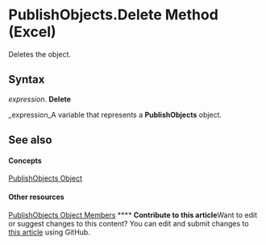 
# PublishObjects.Delete Method (Excel)

Deletes the object.


## Syntax

 _expression_. **Delete**

 _expression_A variable that represents a  **PublishObjects** object.


## See also


#### Concepts


 [PublishObjects Object](33ad393e-5ab6-2531-5e5b-42930fc596c0.md)
#### Other resources


 [PublishObjects Object Members](128e5605-90e1-76cc-98db-7dda7b763fc8.md)
****   **Contribute to this article**Want to edit or suggest changes to this content? You can edit and submit changes to  [this article](https://github.com/jhershey00/VBA_Excel_Test/OpenXMLCon/articles/a924208b-3fb3-9fc3-9a82-eb7db9b27c82.md) using GitHub.

